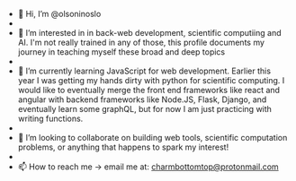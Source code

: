 - 👋 Hi, I’m @olsoninoslo
- 
- 👀 I’m interested in in back-web development, scientific computiing and AI. I'm not really trained in any of those, this profile documents my journey in teaching myself these broad and deep topics
- 
- 🌱 I’m currently learning JavaScript for web development. Earlier this year I was getting my hands dirty with python for scientific computing. I would like to eventually merge the front end frameworks like react and angular with backend frameworks like Node.JS, Flask, Django, and eventually learn some graphQL, but for now I am just practicing with writing functions.
- 
- 💞️ I’m looking to collaborate on building web tools, scientific computation problems, or anything that happens to spark my interest!
- 
- 📫 How to reach me -> email me at: charmbottomtop@protonmail.com

<!---
olsoninoslo/olsoninoslo is a ✨ special ✨ repository because its `README.md` (this file) appears on your GitHub profile.
You can click the Preview link to take a look at your changes.
--->
